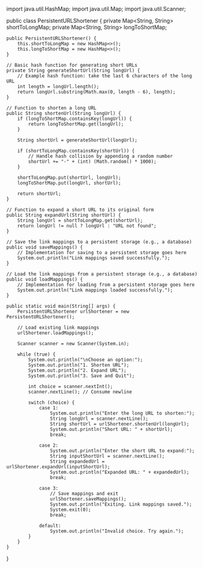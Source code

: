 import java.util.HashMap;
import java.util.Map;
import java.util.Scanner;

public class PersistentURLShortener {
    private Map<String, String> shortToLongMap;
    private Map<String, String> longToShortMap;

    public PersistentURLShortener() {
        this.shortToLongMap = new HashMap<>();
        this.longToShortMap = new HashMap<>();
    }

    // Basic hash function for generating short URLs
    private String generateShortUrl(String longUrl) {
        // Example hash function: take the last 6 characters of the long URL
        int length = longUrl.length();
        return longUrl.substring(Math.max(0, length - 6), length);
    }

    // Function to shorten a long URL
    public String shortenUrl(String longUrl) {
        if (longToShortMap.containsKey(longUrl)) {
            return longToShortMap.get(longUrl);
        }

        String shortUrl = generateShortUrl(longUrl);

        if (shortToLongMap.containsKey(shortUrl)) {
            // Handle hash collision by appending a random number
            shortUrl += "-" + (int) (Math.random() * 1000);
        }

        shortToLongMap.put(shortUrl, longUrl);
        longToShortMap.put(longUrl, shortUrl);

        return shortUrl;
    }

    // Function to expand a short URL to its original form
    public String expandUrl(String shortUrl) {
        String longUrl = shortToLongMap.get(shortUrl);
        return longUrl != null ? longUrl : "URL not found";
    }

    // Save the link mappings to a persistent storage (e.g., a database)
    public void saveMappings() {
        // Implementation for saving to a persistent storage goes here
        System.out.println("Link mappings saved successfully.");
    }

    // Load the link mappings from a persistent storage (e.g., a database)
    public void loadMappings() {
        // Implementation for loading from a persistent storage goes here
        System.out.println("Link mappings loaded successfully.");
    }

    public static void main(String[] args) {
        PersistentURLShortener urlShortener = new PersistentURLShortener();

        // Load existing link mappings
        urlShortener.loadMappings();

        Scanner scanner = new Scanner(System.in);

        while (true) {
            System.out.println("\nChoose an option:");
            System.out.println("1. Shorten URL");
            System.out.println("2. Expand URL");
            System.out.println("3. Save and Quit");

            int choice = scanner.nextInt();
            scanner.nextLine(); // Consume newline

            switch (choice) {
                case 1:
                    System.out.println("Enter the long URL to shorten:");
                    String longUrl = scanner.nextLine();
                    String shortUrl = urlShortener.shortenUrl(longUrl);
                    System.out.println("Short URL: " + shortUrl);
                    break;

                case 2:
                    System.out.println("Enter the short URL to expand:");
                    String inputShortUrl = scanner.nextLine();
                    String expandedUrl = urlShortener.expandUrl(inputShortUrl);
                    System.out.println("Expanded URL: " + expandedUrl);
                    break;

                case 3:
                    // Save mappings and exit
                    urlShortener.saveMappings();
                    System.out.println("Exiting. Link mappings saved.");
                    System.exit(0);
                    break;

                default:
                    System.out.println("Invalid choice. Try again.");
            }
        }
    }
}
